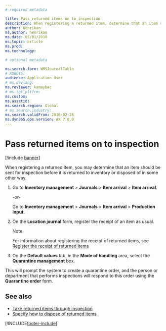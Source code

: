 ```yaml
---
# required metadata

title: Pass returned items on to inspection 
description: When registering a returned item, determine that an item should be sent for inspection before it is returned to inventory or disposed of in some other way.
author: Henrikan
ms.author: henrikan
ms.date: 05/01/2018
ms.topic: article
ms.prod: 
ms.technology: 

# optional metadata

ms.search.form: WMSJournalTable
# ROBOTS: 
audience: Application User
# ms.devlang: 
ms.reviewer: kamaybac
# ms.tgt_pltfrm: 
ms.custom: 
ms.assetid: 
ms.search.region: Global
# ms.search.industry: 
ms.search.validFrom: 2016-02-28
ms.dyn365.ops.version: AX 7.0.0
---
```



# Pass returned items on to inspection

[!include [banner](../includes/banner.md)]

When registering a returned item, you may determine that an item should be sent for inspection before it is returned to inventory or disposed of in some other way.

1. Go to **Inventory management** \> **Journals** \> **Item arrival** \> **Item arrival**.

    \-or-

    Go to **Inventory management** \> **Journals** \> **Item arrival** \> **Production input**.

1. On the **Location journal** form, register the receipt of an item as usual.

    > [!NOTE]
    > For information about registering the receipt of returned items, see [Register the receipt of returned items](register-the-receipt-of-returned-items.md)

1. On the **Default values** tab, in the **Mode of handling** area, select the **Quarantine management** box.

This will prompt the system to create a quarantine order, and the person or department that performs inspections will respond to this order using the **Quarantine order** form.

## See also

- [Take returned items through inspection](take-returned-items-through-inspection.md)
- [Specify how to dispose of returned items](specify-how-to-dispose-of-returned-items.md)

[!INCLUDE[footer-include](../../includes/footer-banner.md)]